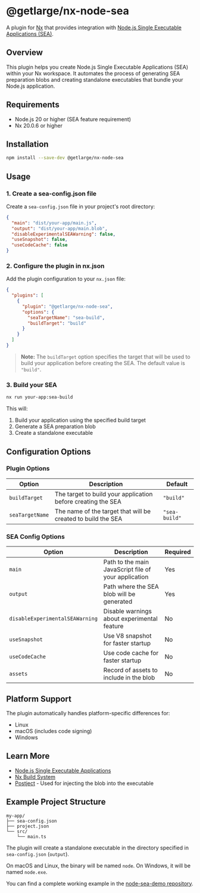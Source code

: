 # @getlarge/nx-node-sea

A plugin for [Nx](https://nx.dev) that provides integration with [Node.js Single Executable Applications (SEA)](https://nodejs.org/api/single-executable-applications.html).

## Overview

This plugin helps you create Node.js Single Executable Applications (SEA) within your Nx workspace. It automates the process of generating SEA preparation blobs and creating standalone executables that bundle your Node.js application.

## Requirements

- Node.js 20 or higher (SEA feature requirement)
- Nx 20.0.6 or higher

## Installation

```bash
npm install --save-dev @getlarge/nx-node-sea
```

## Usage

### 1. Create a sea-config.json file

Create a `sea-config.json` file in your project's root directory:

```json
{
  "main": "dist/your-app/main.js",
  "output": "dist/your-app/main.blob",
  "disableExperimentalSEAWarning": false,
  "useSnapshot": false,
  "useCodeCache": false
}
```

### 2. Configure the plugin in nx.json

Add the plugin configuration to your `nx.json` file:

```json
{
  "plugins": [
    {
      "plugin": "@getlarge/nx-node-sea",
      "options": {
        "seaTargetName": "sea-build",
        "buildTarget": "build"
      }
    }
  ]
}
```

> **Note:** The `buildTarget` option specifies the target that will be used to build your application before creating the SEA. The default value is `"build"`.

### 3. Build your SEA

```bash
nx run your-app:sea-build
```

This will:

1. Build your application using the specified build target
2. Generate a SEA preparation blob
3. Create a standalone executable

## Configuration Options

### Plugin Options

| Option          | Description                                                  | Default       |
| --------------- | ------------------------------------------------------------ | ------------- |
| `buildTarget`   | The target to build your application before creating the SEA | `"build"`     |
| `seaTargetName` | The name of the target that will be created to build the SEA | `"sea-build"` |

### SEA Config Options

| Option                          | Description                                          | Required |
| ------------------------------- | ---------------------------------------------------- | -------- |
| `main`                          | Path to the main JavaScript file of your application | Yes      |
| `output`                        | Path where the SEA blob will be generated            | Yes      |
| `disableExperimentalSEAWarning` | Disable warnings about experimental feature          | No       |
| `useSnapshot`                   | Use V8 snapshot for faster startup                   | No       |
| `useCodeCache`                  | Use code cache for faster startup                    | No       |
| `assets`                        | Record of assets to include in the blob              | No       |

## Platform Support

The plugin automatically handles platform-specific differences for:

- Linux
- macOS (includes code signing)
- Windows

## Learn More

- [Node.js Single Executable Applications](https://nodejs.org/api/single-executable-applications.html)
- [Nx Build System](https://nx.dev/features/build)
- [Postject](https://github.com/nodejs/postject) - Used for injecting the blob into the executable

## Example Project Structure

```
my-app/
├── sea-config.json
├── project.json
└── src/
    └── main.ts
```

The plugin will create a standalone executable in the directory specified in `sea-config.json` (`output`).

On macOS and Linux, the binary will be named `node`. On Windows, it will be named `node.exe`.

You can find a complete working example in the [node-sea-demo repository](https://github.com/getlarge/node-sea-demo).

